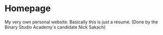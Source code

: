 # Homepage
My very own personal website. Basically this is just a résumé. (Done by the Binary Studio Academy's candidate Nick Sakach)
